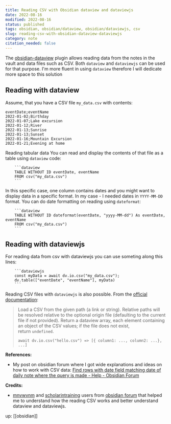 ```yaml
---
title: Reading CSV with Obsidian dataview and dataviewjs
date: 2022-08-16
modified: 2022-08-16
status: published
tags: obsidian, obsidian/dataview, obsidian/dataviewjs, csv
slug: reading-csv-with-obsidian-dataview-dataviewjs
category: note
citation_needed: false
---
```


The [obsidian-dataview](https://github.com/blacksmithgu/obsidian-dataview) plugin allows reading data from the notes in the vault and data files such as CSV. Both `dataview` and `dataviewjs` can be used for that purpose. I'm more fluent in using `dataview` therefore I will dedicate more space to this solution

## Reading with dataview

Assume, that you have a CSV file `my_data.csv` with contents:
```
eventDate;eventName
2022-01-02;Birthday
2022-01-07;Lake excursion
2022-01-12;River
2022-01-13;Sunrise
2022-01-13;Sunset
2022-01-16;Mountain Excursion
2022-01-21;Evening at home
```

Reading tabular data
You can read and display the contents of that file as a table using `dataview` code:
```
	```dataview
	TABLE WITHOUT ID eventDate, eventName
	FROM csv("my_data.csv")
	```
```

In this specific case, one column contains dates and you might want to display data in a specific format. In my case - I needed dates in `YYYY-MM-DD` format. You can do date formatting on reading using `dateformat`:
```
	```dataview
	TABLE WITHOUT ID dateformat(eventDate, "yyyy-MM-dd") As eventDate, eventName
	FROM csv("my_data.csv")
	```
```

## Reading with dataviewjs
For reading data from csv with dataviewjs you can use someting along this lines:
```
	```dataviewjs
	const myData = await dv.io.csv("my_data.csv");
	dv.table(["eventDate", "eventName"], myData)
	```
```
Reading CSV files with `dataviewjs` is also possible. From the [official documentation](https://blacksmithgu.github.io/obsidian-dataview/api/code-reference/#dviocsvpath-origin-file):

> Load a CSV from the given path (a link or string). Relative paths will be resolved relative to the optional origin file (defaulting to the current file if not provided). Return a dataview array, each element containing an object of the CSV values; if the file does not exist, return `undefined`.
>
> `await dv.io.csv("hello.csv") => [{ column1: ..., column2: ...}, ...]`

**References:**

- My post on obsidian forum where I got wide explanations and ideas on how to work with CSV data: [Find rows with date field matching date of daily note where the query is made - Help - Obsidian Forum](https://forum.obsidian.md/t/find-rows-with-date-field-matching-date-of-daily-note-where-the-query-is-made/41437)

**Credits:**

- [mnvwvnm](https://forum.obsidian.md/u/mnvwvnm/summary) and [scholarintraining](https://forum.obsidian.md/u/scholarintraining/summary) users from [obsidian forum](https://forum.obsidian.md) that helped me to understand how the reading CSV works and better understand dataview and dataviewjs.

up: [[obsidian]]